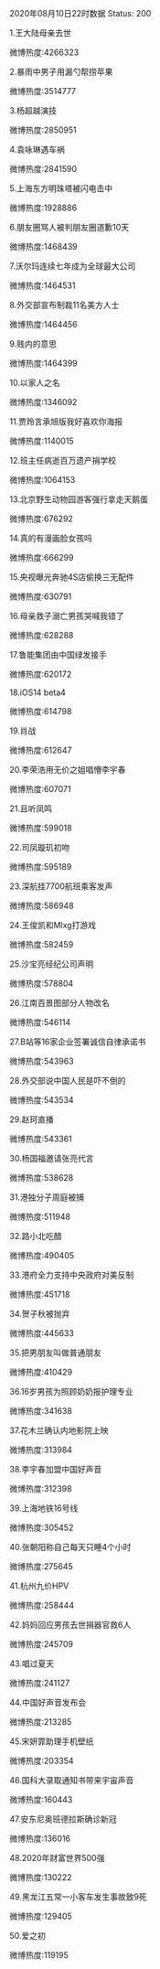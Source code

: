 2020年08月10日22时数据
Status: 200

1.王大陆母亲去世

微博热度:4266323

2.暴雨中男子用漏勺帮捞苹果

微博热度:3514777

3.杨超越演技

微博热度:2850951

4.袁咏琳遇车祸

微博热度:2841590

5.上海东方明珠塔被闪电击中

微博热度:1928886

6.朋友圈骂人被判朋友圈道歉10天

微博热度:1468439

7.沃尔玛连续七年成为全球最大公司

微博热度:1464531

8.外交部宣布制裁11名美方人士

微博热度:1464456

9.贱内的意思

微博热度:1464399

10.以家人之名

微博热度:1346092

11.贾玲言承旭版我好喜欢你海报

微博热度:1140015

12.班主任病逝百万遗产捐学校

微博热度:1064153

13.北京野生动物园游客强行拿走天鹅蛋

微博热度:676292

14.真的有漫画脸女孩吗

微博热度:666299

15.央视曝光奔驰4S店偷换三无配件

微博热度:630791

16.母亲救子溺亡男孩哭喊我错了

微博热度:628288

17.鲁能集团由中国绿发接手

微博热度:620172

18.iOS14 beta4

微博热度:614798

19.肖战

微博热度:612647

20.李荣浩用无价之姐唱懵李宇春

微博热度:607071

21.且听凤鸣

微博热度:599018

22.司凤璇玑初吻

微博热度:595189

23.深航挂7700航班乘客发声

微博热度:586948

24.王俊凯和Mlxg打游戏

微博热度:582459

25.沙宝亮经纪公司声明

微博热度:578804

26.江南百景图部分人物改名

微博热度:546114

27.B站等16家企业签署诚信自律承诺书

微博热度:543963

28.外交部说中国人民是吓不倒的

微博热度:543534

29.赵珂直播

微博热度:543361

30.杨国福邀请张亮代言

微博热度:538628

31.港独分子周庭被捕

微博热度:511948

32.路小北吃醋

微博热度:490405

33.港府全力支持中央政府对美反制

微博热度:451718

34.贺子秋被抛弃

微博热度:445633

35.把男朋友叫做普通朋友

微博热度:410429

36.16岁男孩为照顾奶奶报护理专业

微博热度:341638

37.花木兰确认内地影院上映

微博热度:313984

38.李宇春加盟中国好声音

微博热度:312398

39.上海地铁16号线

微博热度:305452

40.张朝阳称自己每天只睡4个小时

微博热度:275645

41.杭州九价HPV

微博热度:258444

42.妈妈回应男孩去世捐器官救6人

微博热度:245709

43.唱过夏天

微博热度:241127

44.中国好声音发布会

微博热度:213285

45.宋妍霏助理手机壁纸

微博热度:203354

46.国科大录取通知书带来宇宙声音

微博热度:160443

47.安东尼奥班德拉斯确诊新冠

微博热度:136016

48.2020年财富世界500强

微博热度:130222

49.黑龙江五常一小客车发生事故致9死

微博热度:129405

50.爱之初

微博热度:119195

